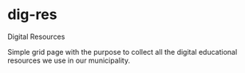 # dig-res
Digital Resources

Simple grid page with the purpose to collect all the digital educational resources we use in our municipality.
